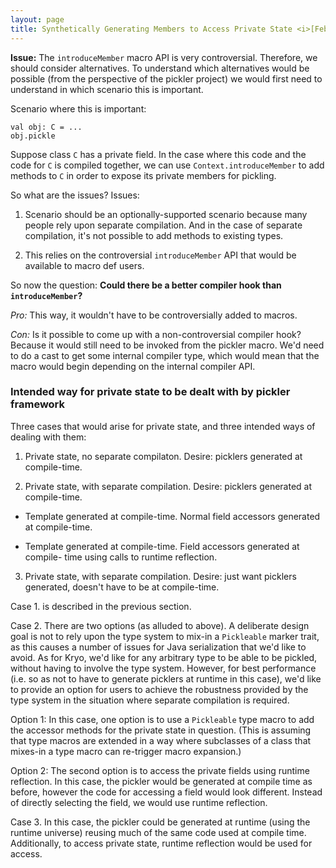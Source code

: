 ```yaml
---
layout: page
title: Synthetically Generating Members to Access Private State <i>[February 19th, 2013]</i>
---
```


**Issue:** The `introduceMember` macro API is very controversial. Therefore,
we should consider alternatives. To understand which alternatives would be
possible (from the perspective of the pickler project) we would first need to
understand in which scenario this is important.

Scenario where this is important:

    val obj: C = ...
    obj.pickle

Suppose class `C` has a private field. In the case where this code and the
code for `C` is compiled together, we can use `Context.introduceMember` to add
methods to `C` in order to expose its private members for pickling.

So what are the issues? Issues:

1. Scenario should be an optionally-supported scenario because many people
rely upon separate compilation. And in the case of separate compilation, it's
not possible to add methods to existing types.

2. This relies on the controversial `introduceMember` API that would be
available to macro def users.

So now the question: **Could there be a better compiler hook than `introduceMember`?**

_Pro:_ This way, it wouldn't have to be controversially added to macros.

_Con:_ Is it possible to come up with a non-controversial compiler hook? Because it
would still need to be invoked from the pickler macro. We'd need to do a cast
to get some internal compiler type, which would mean that the macro would
begin depending on the internal compiler API.

### Intended way for private state to be dealt with by pickler framework

Three cases that would arise for private state, and three intended ways of
dealing with them:

1. Private state, no separate compilaton. Desire: picklers generated at
   compile-time.

2. Private state, with separate compilation. Desire: picklers generated at
   compile-time.

  - Template generated at compile-time. Normal field accessors generated at
    compile-time.

  - Template generated at compile-time. Field accessors generated at compile-
    time using calls to runtime reflection.

3. Private state, with separate compilation. Desire: just want picklers
   generated, doesn't have to be at compile-time.

Case 1. is described in the previous section.

Case 2. There are two options (as alluded to above). A deliberate design goal
is not to rely upon the type system to mix-in a `Pickleable` marker trait, as
this causes a number of issues for Java serialization that we'd like to avoid.
As for Kryo, we'd like for any arbitrary type to be able to be pickled,
without having to involve the type system. However, for best performance (i.e.
so as not to have to generate picklers at runtime in this case), we'd like to
provide an option for users to achieve the robustness provided by the type
system in the situation where separate compilation is required.

Option 1: In this case, one option is to use a `Pickleable` type macro to add
the accessor methods for the private state in question. (This is assuming that
type macros are extended in a way where subclasses of a class that mixes-in a
type macro can re-trigger macro expansion.)

Option 2: The second option is to access the private fields using runtime
reflection. In this case, the pickler would be generated at compile time as
before, however the code for accessing a field would look different. Instead
of directly selecting the field, we would use runtime reflection.

Case 3. In this case, the pickler could be generated at runtime (using the
runtime universe) reusing much of the same code used at compile time.
Additionally, to access private state, runtime reflection would be used for
access.

